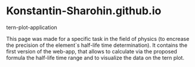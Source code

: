 # Konstantin-Sharohin.github.io
tern-plot-application

This page was made for a specific task in the field of physics (to encrease the precision of the element`s half-life time determination). 
It contains the first version of the web-app, that allows to calculate via the proposed formula the half-life time range and to visualize the data on the tern plot.
